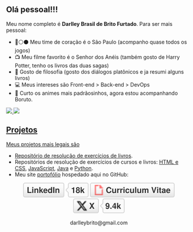 ## Olá pessoal!!! 

Meu nome completo é **Darlley Brasil de Brito Furtado**. Para ser mais pessoal:
- 🔴⚪⚫ Meu time de coração é o São Paulo (acompanho quase todos os jogos)
- 📺 Meu filme favorito é o Senhor dos Anéis (também gosto de Harry  Potter, tenho os livros das duas sagas)
- 📖 Gosto de filosofia (gosto dos diálogos platônicos e ja resumi alguns livros)
- 💻 Meus intereses são Front-end > Back-end > DevOps
- 🐙 Curto os animes mais padrãosinhos, agora estou acompanhando Boruto.

<div>
  <a href="https://github.com/Darlley">
  <img height="180em" src="https://github-readme-stats.vercel.app/api?username=Darlley&show_icons=true&theme=react&include_all_commits=true&count_private=true"/>
  <img height="180em" src="https://github-readme-stats.vercel.app/api/top-langs/?username=Darlley&layout=compact&langs_count=16&theme=react"/>
<div>
 
## Projetos
  
Meus projetos mais legais são

* Repositório de resolução de [exercícios de livros](https://github.com/Darlley/ExerciciosLivros).
* Repositórios de resolução de exercícios de cursos e livros: [HTML e CSS](https://github.com/Darlley/Frontend), [JavaScript](https://github.com/Darlley/JavaScript), [Java](https://github.com/Darlley/Java) e [Python](https://github.com/Darlley/Python).
* Meu site [portofólio](https://darlley.github.io/) hospedado aqui no GitHub: 
  
<p align="center">
	<a href="https://www.linkedin.com/in/darlley-brito-165884161/"><img src="https://raw.githubusercontent.com/terrytangyuan/terrytangyuan/f0f0c230de17855182ef3bdcdbb243b6c2e7c11d/imgs/linkedin.svg" alt="LinkedIn"></a>
	<a href="https://darlley.github.io/conhecimentos.html"><img src="https://raw.githubusercontent.com/terrytangyuan/terrytangyuan/f0f0c230de17855182ef3bdcdbb243b6c2e7c11d/imgs/cv.svg" alt="Curriculum Vitae"></a>
  <a href="https://twitter.com/darlley_brito"><img src="https://raw.githubusercontent.com/terrytangyuan/terrytangyuan/f0f0c230de17855182ef3bdcdbb243b6c2e7c11d/imgs/twitter.svg" alt="Twitter"></a>
</p>
<p align="center">
	darlleybrito@gmail.com
</p>
